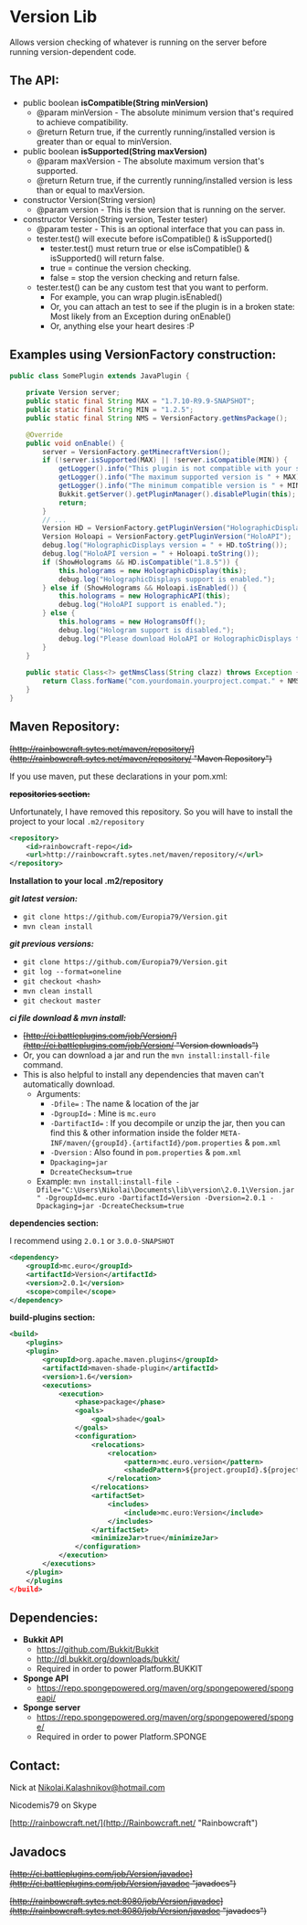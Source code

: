 Version Lib
======
Allows version checking of whatever is running on the server 
before running version-dependent code.


The API:
---
- public boolean **isCompatible(**String minVersion**)**
  * @param minVersion - The absolute minimum version that's required to achieve compatibility.
  * @return Return true, if the currently running/installed version is greater than or equal to minVersion.
- public boolean **isSupported(**String maxVersion**)**
  * @param maxVersion - The absolute maximum version that's supported.
  * @return Return true, if the currently running/installed version is less than or equal to maxVersion.
- constructor Version(String version)
  * @param version - This is the version that is running on the server.
- constructor Version(String version, Tester tester)
  * @param tester - This is an optional interface that you can pass in.
  * tester.test() will execute before isCompatible() & isSupported()
    * tester.test() must return true or else isCompatible() & isSupported() will return false.
    * true = continue the version checking.
    * false = stop the version checking and return false.
  * tester.test() can be any custom test that you want to perform.
    * For example, you can wrap plugin.isEnabled()
    * Or, you can attach an test to see if the plugin is in a broken state: Most likely from an Exception during onEnable()
    * Or, anything else your heart desires :P
    
     

   
Examples using VersionFactory construction:
---
```java
public class SomePlugin extends JavaPlugin {
    
    private Version server;
    public static final String MAX = "1.7.10-R9.9-SNAPSHOT";
    public static final String MIN = "1.2.5";
    public static final String NMS = VersionFactory.getNmsPackage();

    @Override
    public void onEnable() {
        server = VersionFactory.getMinecraftVersion();
        if (!server.isSupported(MAX) || !server.isCompatible(MIN)) {
            getLogger().info("This plugin is not compatible with your server.");
            getLogger().info("The maximum supported version is " + MAX);
            getLogger().info("The minimum compatible version is " + MIN);
            Bukkit.getServer().getPluginManager().disablePlugin(this);
            return;
        }
        // ...
        Version HD = VersionFactory.getPluginVersion("HolographicDisplays");
        Version Holoapi = VersionFactory.getPluginVersion("HoloAPI");
        debug.log("HolographicDisplays version = " + HD.toString());
        debug.log("HoloAPI version = " + Holoapi.toString());
        if (ShowHolograms && HD.isCompatible("1.8.5")) {
            this.holograms = new HolographicDisplay(this);
            debug.log("HolographicDisplays support is enabled.");
        } else if (ShowHolograms && Holoapi.isEnabled()) {
            this.holograms = new HolographicAPI(this);
            debug.log("HoloAPI support is enabled.");
        } else {
            this.holograms = new HologramsOff();
            debug.log("Hologram support is disabled.");
            debug.log("Please download HoloAPI or HolographicDisplays to enable Hologram support.");
        }
    }
    
    public static Class<?> getNmsClass(String clazz) throws Exception {
        return Class.forName("com.yourdomain.yourproject.compat." + NMS + "." + clazz);
    }
}
```
  
  
Maven Repository:
---

~~[http://rainbowcraft.sytes.net/maven/repository/] (http://rainbowcraft.sytes.net/maven/repository/ "Maven Repository")~~

If you use maven, put these declarations in your pom.xml:

~~**repositories section:**~~

Unfortunately, I have removed this repository. So you will have to install the project to your local ```.m2/repository```

```xml
<repository>
    <id>rainbowcraft-repo</id>
    <url>http://rainbowcraft.sytes.net/maven/repository/</url>
</repository>
```

**Installation to your local .m2/repository**

***git latest version:***

* ```git clone https://github.com/Europia79/Version.git```
* ```mvn clean install```

***git previous versions:***
* ```git clone https://github.com/Europia79/Version.git```
* ```git log --format=oneline```
* ```git checkout <hash>```
* ```mvn clean install```
* ```git checkout master```

***ci file download & mvn install:***

* ~~[http://ci.battleplugins.com/job/Version/](http://ci.battleplugins.com/job/Version/ "Version downloads")~~
* Or, you can download a jar and run the ```mvn install:install-file``` command.
* This is also helpful to install any dependencies that maven can't automatically download.
  * Arguments: 
    * ```-Dfile=``` : The name & location of the jar
    * ```-DgroupId=``` : Mine is ```mc.euro```
    * ```-DartifactId=``` : If you decompile or unzip the jar, then you can find this & other information inside the folder ```META-INF/maven/{groupId}.{artifactId}/pom.properties``` & ```pom.xml```
    * ```-Dversion``` : Also found in ```pom.properties``` & ```pom.xml```
    * ```Dpackaging=jar```
    * ```DcreateChecksum=true```
  * Example: ```mvn install:install-file -Dfile="C:\Users\Nikolai\Documents\lib\version\2.0.1\Version.jar" -DgroupId=mc.euro -DartifactId=Version -Dversion=2.0.1 -Dpackaging=jar -DcreateChecksum=true```

**dependencies section:**

I recommend using ```2.0.1``` or ```3.0.0-SNAPSHOT```

```xml
<dependency>
    <groupId>mc.euro</groupId>
    <artifactId>Version</artifactId>
    <version>2.0.1</version>
    <scope>compile</scope>
</dependency>
```

**build-plugins section:**

```xml
<build>
    <plugins>
    <plugin>
        <groupId>org.apache.maven.plugins</groupId>
        <artifactId>maven-shade-plugin</artifactId>
        <version>1.6</version>
        <executions>
            <execution>
                <phase>package</phase>
                <goals>
                    <goal>shade</goal>
                </goals>
                <configuration>
                    <relocations>
                        <relocation>
                            <pattern>mc.euro.version</pattern>
                            <shadedPattern>${project.groupId}.${project.artifactId}.version</shadedPattern>
                        </relocation>
                    </relocations>
                    <artifactSet>
                        <includes>
                            <include>mc.euro:Version</include>
                        </includes>
                    </artifactSet>
                    <minimizeJar>true</minimizeJar>
                </configuration>
            </execution>
        </executions>
    </plugin>
    </plugins
</build>
```

Dependencies:
---

- **Bukkit API**
  * https://github.com/Bukkit/Bukkit
  * http://dl.bukkit.org/downloads/bukkit/
  * Required in order to power Platform.BUKKIT
- **Sponge API**
  * https://repo.spongepowered.org/maven/org/spongepowered/spongeapi/
- **Sponge server**
  * https://repo.spongepowered.org/maven/org/spongepowered/sponge/
  * Required in order to power Platform.SPONGE


Contact:
---

Nick at Nikolai.Kalashnikov@hotmail.com

Nicodemis79 on Skype


[http://rainbowcraft.net/](http://Rainbowcraft.net/ "Rainbowcraft")


Javadocs
---

~~[http://ci.battleplugins.com/job/Version/javadoc](http://ci.battleplugins.com/job/Version/javadoc "javadocs")~~

~~[http://rainbowcraft.sytes.net:8080/job/Version/javadoc](http://rainbowcraft.sytes.net:8080/job/Version/javadoc "javadocs")~~
